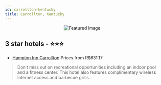 ```yaml
---
id: carrollton-kentucky
title: Carrollton, Kentucky
---
```


<center><img src="https://i.travelapi.com/hotels/1000000/80000/77700/77656/9bca5cf2_z.jpg" alt="Featured Image" /></center>


##  3 star hotels - ⭐️⭐️⭐️

-    [Hampton Inn Carrollton](https://www.hurb.com/br/hotels/carrollton/hampton-inn-carrollton-JNP-JP407860?cmp=18055) Prices from R$631.17
   > Don't miss out on recreational opportunities including an indoor pool and a fitness center. This hotel also features complimentary wireless Internet access and barbecue grills.

